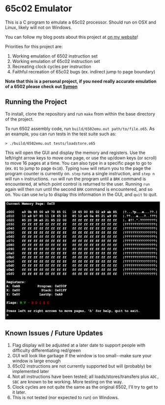 # 65c02 Emulator

This is a C program to emulate a 65c02 processor. Should run on OSX and Linux, likely will not on Windows.

You can follow my blog posts about this project at [on my website](https://www.ahl27.com/tags/#emulator)!

Priorities for this project are:
  1. Working emulation of 6502 instruction set
  2. Working emulation of 65c02 instruction set
  3. Recreating clock cycles per instruction
  4. Faithful recreation of 65c02 bugs (ex. indirect jump to page boundary)

**Note that this is a personal project, if you need really accurate emulation of a 6502 please check out [Symon](https://github.com/sethm/symon)**

## Running the Project

To install, clone the repository and run `make` from within the base directory of the project. 

To run 6502 assembly code, run `build/6502emu.out path/to/file.o65`. As an example, you can run
tests in the test suite such as:

```
> ./build/6502emu.out tests/loadstore.o65
```

This will open the GUI and display the memory and registers. Use the left/right arrow keys to move one page, or use the up/down keys (or scroll) to move 16 pages at a time. You can also type in a specific page to go to (ex. `01` to jump to page `0x10`). Typing `home` will return you to the page the program counter is currently on. `step` runs a single instruction, and `step n` will run `n` instructions. `run` will run the program until a `BRK` command is encountered, at which point control is returned to the user. Running `run` again will then run until the second `BRK` command is encountered, and so on. You can use `help` to display this information in the GUI, and `quit` to quit.

![](examplegui.png)

## Known Issues / Future Updates

1. Flag display will be adjusted at a later date to support people with difficulty differentiating red/green
2. GUI will look like garbage if the window is too small--make sure your window is large enough
3. 65c02 instructions are not currently supported but will (probably) be implemented later
4. Not all instructions have been tested; all loads/stores/transfers plus `ADC, SBC` are known to be working. More testing on the way.
5. Clock cycles are not quite the same as the original 6502, I'll try to get to it later.
6. This is not tested (nor expected to run) on Windows.
